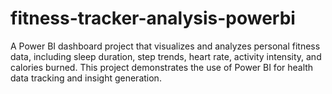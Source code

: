 # fitness-tracker-analysis-powerbi
A Power BI dashboard project that visualizes and analyzes personal fitness data, including sleep duration, step trends, heart rate, activity intensity, and calories burned. This project demonstrates the use of Power BI for health data tracking and insight generation.
